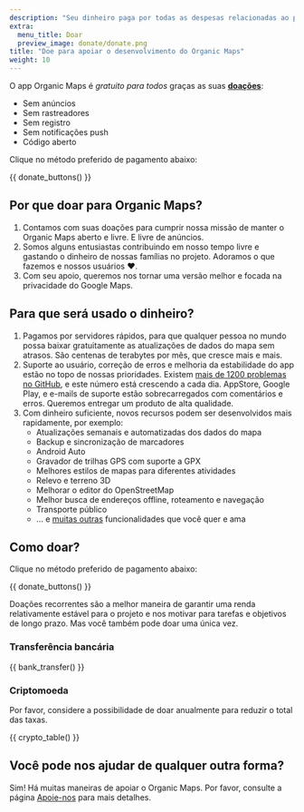 ```yaml
---
description: "Seu dinheiro paga por todas as despesas relacionadas ao projeto e nos motiva a melhorar o Organic Maps."
extra:
  menu_title: Doar
  preview_image: donate/donate.png
title: "Doe para apoiar o desenvolvimento do Organic Maps"
weight: 10
---
```


O app Organic Maps é _gratuito para todos_ graças as suas
**[doações][stripe]**:

- Sem anúncios
- Sem rastreadores
- Sem registro
- Sem notificações push
- Código aberto

Clique no método preferido de pagamento abaixo:

{{ donate_buttons() }}

## Por que doar para Organic Maps?

1. Contamos com suas doações para cumprir nossa missão de manter o Organic
   Maps aberto e livre. E livre de anúncios.
2. Somos alguns entusiastas contribuindo em nosso tempo livre e gastando o
   dinheiro de nossas famílias no projeto. Adoramos o que fazemos e nossos
   usuários ❤️.
3. Com seu apoio, queremos nos tornar uma versão melhor e focada na
   privacidade do Google Maps.

## Para que será usado o dinheiro?

1. Pagamos por servidores rápidos, para que qualquer pessoa no mundo possa
   baixar gratuitamente as atualizações de dados do mapa sem atrasos. São
   centenas de terabytes por mês, que cresce mais e mais.
2. Suporte ao usuário, correção de erros e melhoria da estabilidade do app
   estão no topo de nossas prioridades. Existem [mais de 1200 problemas no
   GitHub][github issues], e este número está crescendo a cada dia.
   AppStore, Google Play, e e-mails de suporte estão sobrecarregados com
   comentários e erros. Queremos entregar um produto de alta qualidade.
3. Com dinheiro suficiente, novos recursos podem ser desenvolvidos mais
   rapidamente, por exemplo:
   - Atualizações semanais e automatizadas dos dados do mapa
   - Backup e sincronização de marcadores
   - Android Auto
   - Gravador de trilhas GPS com suporte a GPX
   - Melhores estilos de mapas para diferentes atividades
   - Relevo e terreno 3D
   - Melhorar o editor do OpenStreetMap
   - Melhor busca de endereços offline, roteamento e navegação
   - Transporte público
   - ... e [muitas outras][github issues] funcionalidades que você quer e
     ama

## Como doar?

Clique no método preferido de pagamento abaixo:

{{ donate_buttons() }}

Doações recorrentes são a melhor maneira de garantir uma renda relativamente
estável para o projeto e nos motivar para tarefas e objetivos de longo
prazo. Mas você também pode doar uma única vez.

### Transferência bancária

{{ bank_transfer() }}

### Criptomoeda

Por favor, considere a possibilidade de doar anualmente para reduzir o total
das taxas.

{{ crypto_table() }}

## Você pode nos ajudar de qualquer outra forma?

Sim! Há muitas maneiras de apoiar o Organic Maps. Por favor, consulte a
página [Apoie-nos](@/support-us/index.pt-BR.md) para mais detalhes.

[stripe]: https://donate.organicmaps.app/ "Doe via Stripe"
[github issues]: https://github.com/organicmaps/organicmaps/issues "Problemas do GitHub"
